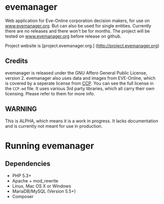 # evemanager
Web application for Eve-Online corporation decision makers, for use on www.evemanager.org. But can also be used for
single entities. Currently there are no releases and there won't be for months. The project will be tested on www.evemanager.org
before release on github.

Project website is [project.evemanager.org.] (http://project.evemanager.org)

## Credits
evemanager is released under the GNU Affero General Public License, version 2. evemanager also uses data and images from EVE-Online, which is covered by a seperate license from [CCP](http://www.ccpgames.com/en/home). 
You can see the full license in the `CCP.md` file. It uses various 3rd party libraries, which all carry their own licensing. Please refer to them for more info.

## WARNING
This is ALPHA, which means it is a work in progress. It lacks documentation and is currently
not meant for use in production.

# Running evemanager

## Dependencies
- PHP 5.3+
- Apache + mod_rewrite
- Linux, Mac OS X or Windows
- MariaDB/MySQL (Version 5.5+) 
- Composer
